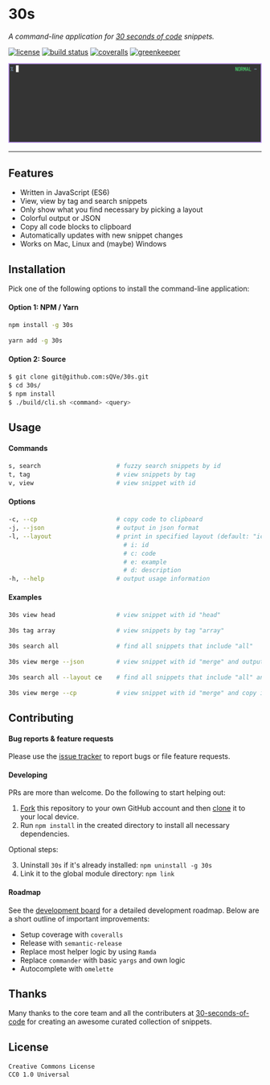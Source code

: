 # 30s

_A command-line application for [30 seconds of code](https://github.com/30-seconds/30-seconds-of-code/) snippets._

[![license](https://img.shields.io/badge/license-CC0--1.0-blue.svg)](https://github.com/sQVe/30s/blob/develop/LICENSE) [![build status](https://travis-ci.org/sqve/30s.svg?branch=master)](https://travis-ci.org/sqve/30s) [![coveralls](https://coveralls.io/repos/github/sQVe/30s/badge.svg?branch=master)](https://coveralls.io/github/sQVe/30s?branch=master) [![greenkeeper](https://badges.greenkeeper.io/sQVe/30s.svg)](https://greenkeeper.io/)

![Demo](/.github/demo.gif?raw=true)

<hr>

## Features

- Written in JavaScript (ES6)
- View, view by tag and search snippets
- Only show what you find necessary by picking a layout
- Colorful output or JSON
- Copy all code blocks to clipboard
- Automatically updates with new snippet changes
- Works on Mac, Linux and (maybe) Windows

## Installation

Pick one of the following options to install the command-line application:

#### Option 1: NPM / Yarn

```bash
npm install -g 30s
```

```bash
yarn add -g 30s
```

#### Option 2: Source

```bash
$ git clone git@github.com:sQVe/30s.git
$ cd 30s/
$ npm install
$ ./build/cli.sh <command> <query>
```

## Usage

#### Commands

```bash
s, search                     # fuzzy search snippets by id
t, tag                        # view snippets by tag
v, view                       # view snippet with id
```

#### Options

```bash
-c, --cp                      # copy code to clipboard
-j, --json                    # output in json format
-l, --layout                  # print in specified layout (default: "iced")
                                # i: id
                                # c: code
                                # e: example
                                # d: description
-h, --help                    # output usage information
```

#### Examples

```bash
30s view head                 # view snippet with id "head"
```

```bash
30s tag array                 # view snippets by tag "array"
```

```bash
30s search all                # find all snippets that include "all"
```

```bash
30s view merge --json         # view snippet with id "merge" and output as json
```

```bash
30s search all --layout ce    # find all snippets that include "all" and print only code and example
```

```bash
30s view merge --cp           # view snippet with id "merge" and copy it's code
```

## Contributing

#### Bug reports & feature requests

Please use the [issue tracker](https://github.com/sQVe/30s/issues) to report bugs or file feature requests.

#### Developing

PRs are more than welcome. Do the following to start helping out:

1. [Fork](https://help.github.com/articles/fork-a-repo/) this repository to your own GitHub account and then [clone](https://help.github.com/articles/cloning-a-repository/) it to your local device.
2. Run `npm install` in the created directory to install all necessary dependencies.

Optional steps:

3. Uninstall `30s` if it's already installed: `npm uninstall -g 30s`
4. Link it to the global module directory: `npm link`

#### Roadmap

See the [development board](https://github.com/sQVe/30s/projects/1) for a detailed development roadmap. Below are a short outline of important improvements:

- Setup coverage with `coveralls`
- Release with `semantic-release`
- Replace most helper logic by using `Ramda`
- Replace `commander` with basic `yargs` and own logic
- Autocomplete with `omelette`

## Thanks

Many thanks to the core team and all the contributers at [30-seconds-of-code](https://github.com/Chalarangelo/30-seconds-of-code) for creating an awesome curated collection of snippets.

## License

```
Creative Commons License
CC0 1.0 Universal
```

